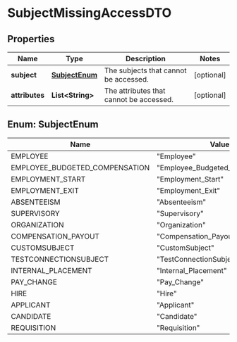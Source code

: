 

# SubjectMissingAccessDTO


## Properties

| Name | Type | Description | Notes |
|------------ | ------------- | ------------- | -------------|
|**subject** | [**SubjectEnum**](#SubjectEnum) | The subjects that cannot be accessed. |  [optional] |
|**attributes** | **List&lt;String&gt;** | The attributes that cannot be accessed. |  [optional] |



## Enum: SubjectEnum

| Name | Value |
|---- | -----|
| EMPLOYEE | &quot;Employee&quot; |
| EMPLOYEE_BUDGETED_COMPENSATION | &quot;Employee_Budgeted_Compensation&quot; |
| EMPLOYMENT_START | &quot;Employment_Start&quot; |
| EMPLOYMENT_EXIT | &quot;Employment_Exit&quot; |
| ABSENTEEISM | &quot;Absenteeism&quot; |
| SUPERVISORY | &quot;Supervisory&quot; |
| ORGANIZATION | &quot;Organization&quot; |
| COMPENSATION_PAYOUT | &quot;Compensation_Payout&quot; |
| CUSTOMSUBJECT | &quot;CustomSubject&quot; |
| TESTCONNECTIONSUBJECT | &quot;TestConnectionSubject&quot; |
| INTERNAL_PLACEMENT | &quot;Internal_Placement&quot; |
| PAY_CHANGE | &quot;Pay_Change&quot; |
| HIRE | &quot;Hire&quot; |
| APPLICANT | &quot;Applicant&quot; |
| CANDIDATE | &quot;Candidate&quot; |
| REQUISITION | &quot;Requisition&quot; |



